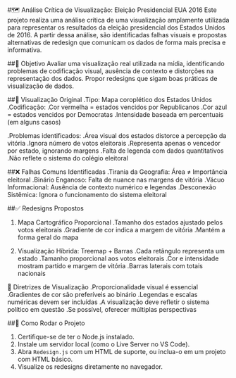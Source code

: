 #🗺️ Análise Crítica de Visualização: Eleição Presidencial EUA 2016
Este projeto realiza uma análise crítica de uma visualização amplamente utilizada para representar os resultados da eleição presidencial dos Estados Unidos de 2016. A partir dessa análise, são identificadas falhas visuais e propostas alternativas de redesign que comunicam os dados de forma mais precisa e informativa.

##📌 Objetivo
Avaliar uma visualização real utilizada na mídia, identificando problemas de codificação visual, ausência de contexto e distorções na representação dos dados. Propor redesigns que sigam boas práticas de visualização de dados.

##🧐 Visualização Original
.Tipo: Mapa coroplético dos Estados Unidos
.Codificação:
    .Cor vermelha = estados vencidos por Republicanos
    .Cor azul = estados vencidos por Democratas
    .Intensidade baseada em percentuais (em alguns casos)

.Problemas identificados:
    .Área visual dos estados distorce a percepção da vitória
    .Ignora número de votos eleitorais
    .Representa apenas o vencedor por estado, ignorando margens
    .Falta de legenda com dados quantitativos
    .Não reflete o sistema do colégio eleitoral

##❌ Falhas Comuns Identificadas
.Tirania da Geografia: Área ≠ Importância eleitoral
.Binário Enganoso: Falta de nuance nas margens de vitória
.Vácuo Informacional: Ausência de contexto numérico e legendas
.Desconexão Sistêmica: Ignora o funcionamento do sistema eleitoral

##✅ Redesigns Propostos
1. Mapa Cartográfico Proporcional
.Tamanho dos estados ajustado pelos votos eleitorais
.Gradiente de cor indica a margem de vitória
.Mantém a forma geral do mapa

2. Visualização Híbrida: Treemap + Barras
.Cada retângulo representa um estado
.Tamanho proporcional aos votos eleitorais
.Cor e intensidade mostram partido e margem de vitória
.Barras laterais com totais nacionais

📐 Diretrizes de Visualização
.Proporcionalidade visual é essencial
.Gradientes de cor são preferíveis ao binário
.Legendas e escalas numéricas devem ser incluídas
.A visualização deve refletir o sistema político em questão
.Se possível, oferecer múltiplas perspectivas

##🚀 Como Rodar o Projeto
1. Certifique-se de ter o Node.js instalado.
2. Instale um servidor local (como o Live Server no VS Code).
3. Abra `Redesign.js` com um HTML de suporte, ou inclua-o em um projeto com HTML básico.
4. Visualize os redesigns diretamente no navegador.